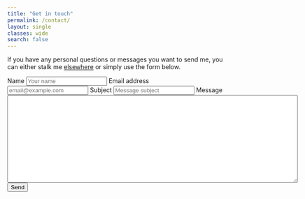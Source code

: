 ```yaml
---
title: "Get in touch"
permalink: /contact/
layout: single
classes: wide
search: false
---
```


<head>
  <link rel="stylesheet" href="https://s.pageclip.co/v1/pageclip.css" media="screen">
</head>

If you have any personal questions or messages you want to send me, you can either stalk me [elsewhere](https://www.linkedin.com/in/baioc/) or simply use the form below.

<body>
  <form method="post" action="https://send.pageclip.co/zbICt0RzHpl8LVANxdN3x4fDopRoKBwr/contact-form" class="pageclip-form" >
    <label>
      Name
      <input name="name" placeholder="Your name" spellcheck="false" />
    </label>
    <label>
      Email address
      <input name="email" type="email" placeholder="email@example.com" spellcheck="false" required />
    </label>
    <label>
      Subject
      <input name="subject" placeholder="Message subject" spellcheck="true" />
    </label>
    <label>
      Message
      <textarea name="body" spellcheck="true" rows="13" cols="80" required></textarea>
    </label>
    <button type="submit" class="pageclip-form__submit"><span>Send</span></button>
  </form>
  <script src="https://s.pageclip.co/v1/pageclip.js" charset="utf-8"></script>
</body>
